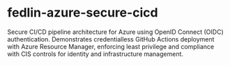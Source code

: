 # fedlin-azure-secure-cicd
Secure CI/CD pipeline architecture for Azure using OpenID Connect (OIDC) authentication. Demonstrates credentialless GitHub Actions deployment with Azure Resource Manager, enforcing least privilege and compliance with CIS controls for identity and infrastructure management.
